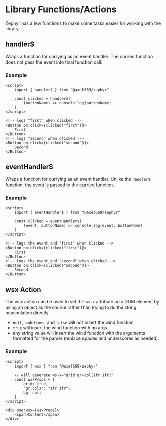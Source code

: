 # Library Functions/Actions

Zephyr has a few functions to make some tasks easier for working with the
library.

## handler$

Wraps a function for currying as an event handler. The curried function does
not pass the event into final function call.

### Example
```svelte
<script>
    import { handler$ } from "@axel669/zephyr"

    const clicked = handler$(
        (buttonName) => console.log(buttonName)
    )
</script>

<!-- logs "first" when clicked -->
<Button on:click={clicked("first")}>
    First
</Button>
<!-- logs "second" when clicked -->
<Button on:click={clicked("second")}>
    Second
</Button>
```

## eventHandler$

Wraps a function for currying as an event handler. Unlike the `handler$`
function, the event is passed to the curried function.

### Example

```svelte
<script>
    import { eventHandler$ } from "@axel669/zephyr"

    const clicked = eventHandler$(
        (event, buttonName) => console.log(event, buttonName)
    )
</script>

<!-- logs the event and "first" when clicked -->
<Button on:click={clicked("first")}>
    First
</Button>
<!-- logs the event and "second" when clicked -->
<Button on:click={clicked("second")}>
    Second
</Button>
```

## wsx Action

The wsx action can be used to set the `ws-x` attribute on a DOM element by using
an object as the source rather than trying to do the string manipulation
directly.
- `null`, `undefined`, and `false` will not insert the wind function
- `true` will insert the wind function with no args
- any string value will insert the wind function with the arguments formatted
    for the parser (replace spaces and underscores as needed).

### Example
```svelte
<script>
    import { wsx } from "@axel669/zephyr"

    // will generate ws-x="grid gr-col[1fr 1fr]"
    const wsxProps = {
        grid: true,
        "gr.cols": "1fr 1fr",
        bg: null
    }
</script>

<div use:wsx={wsxProps}>
    <span>Content</span>
</div>
```
